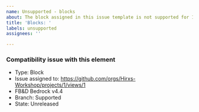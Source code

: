 ```yaml
---
name: Unsupported - blocks
about: The block assigned in this issue template is not supported for 1.21.20
title: 'Blocks: '
labels: unsupported
assignees: ''

---
```


### Compatibility issue with this element
- Type: Block
- Issue assigned to: https://github.com/orgs/Hirxs-Workshop/projects/1/views/1
- FB&D Bedrock v4.4 
- Branch: Supported 
 - State: Unreleased
